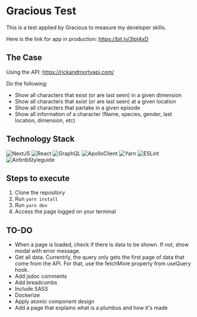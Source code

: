 # Gracious Test
This is a test applied by Gracious to measure my developer skills.

Here is the link for app in production: https://bit.ly/3lpI4xD

## The Case
Using the API: https://rickandmortyapi.com/

Do the following:
- Show all characters that exist (or are last seen) in a given dimension
- Show all characters that exist (or are last seen) at a given location
- Show all characters that partake in a given episode
- Show all information of a character (Name, species, gender, last location, dimension, etc)

## Technology Stack
![NextJS](https://i.imgur.com/fCe3kYN.png)
![React](https://i.imgur.com/sU0LMGm.png)
![GraphQL](https://i.imgur.com/GxE6sAR.png)
![ApolloClient](https://i.imgur.com/Ik5r7Uq.png)
![Yarn](https://i.imgur.com/7QlLaz2.png)
![ESLint](https://i.imgur.com/e6jnYzZ.png)
![AirbnbStyleguide](https://i.imgur.com/7vkl6Op.png)

## Steps to execute
1. Clone the repository
2. Run `yarn install`
3. Run `yarn dev`
4. Access the page logged on your terminal

## TO-DO

- When a page is loaded, check if there is data to be shown.  If not, show modal with error message.
- Get all data. Currentrly, the query only gets the first page of data that come from the API. For that, use the fetchMore property from useQuery hook.
- Add jsdoc comments
- Add breadcumbs
- Include SASS
- Dockerize
- Apply atomic component design
- Add a page that explains what is a plumbus and how it's made
